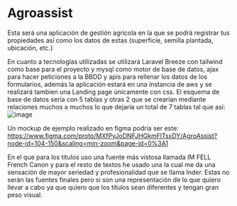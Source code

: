 # Agroassist
Esta será una aplicación de gestión agricola en la que se podrá registrar tus propiedades así como los datos de estas (superficie, semilla plantada, ubicación, etc.)

En cuanto a tecnologías utilizadas se utilizará Laravel Breeze con tailwind como base para el proyecto y mysql como motor de base de datos, ajax para hacer peticiones a la BBDD y apis para rellenar los datos de los formularios, además la aplicación estará en una instancia de aws y se realizará tambien una Landing page únicamente con css.
El esquema de base de datos sería con 5 tablas y otras 2 que se crearían mediante relaciones muchos a muchos lo que dejaría un total de 7 tablas tal que así:
![image](https://user-images.githubusercontent.com/91052453/229483367-c651e23c-e943-4f7d-bac4-57b8983b82d6.png)

Un mockup de ejemplo realizado en figma podría ser este:
https://www.figma.com/proto/MXfPyJoDNFJHGkmFlTsxDY/AgroAssist?node-id=104-150&scaling=min-zoom&page-id=0%3A1

En el que para los titulos uso una fuente más vistosa llamada IM FELL French Canon y para el resto de textos he usado una la cual me da una sensación de mayor seriedad y profesionalidad que se llama Inder. Estas no serán las fuentes finales pero si son una representación de lo que quiero llevar a cabo ya que quiero que los títulos sean diferentes y tengan gran peso visual. 
